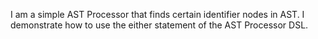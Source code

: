 I am a simple AST Processor that finds certain identifier nodes in AST. I demonstrate how to use the either statement of the AST Processor DSL.